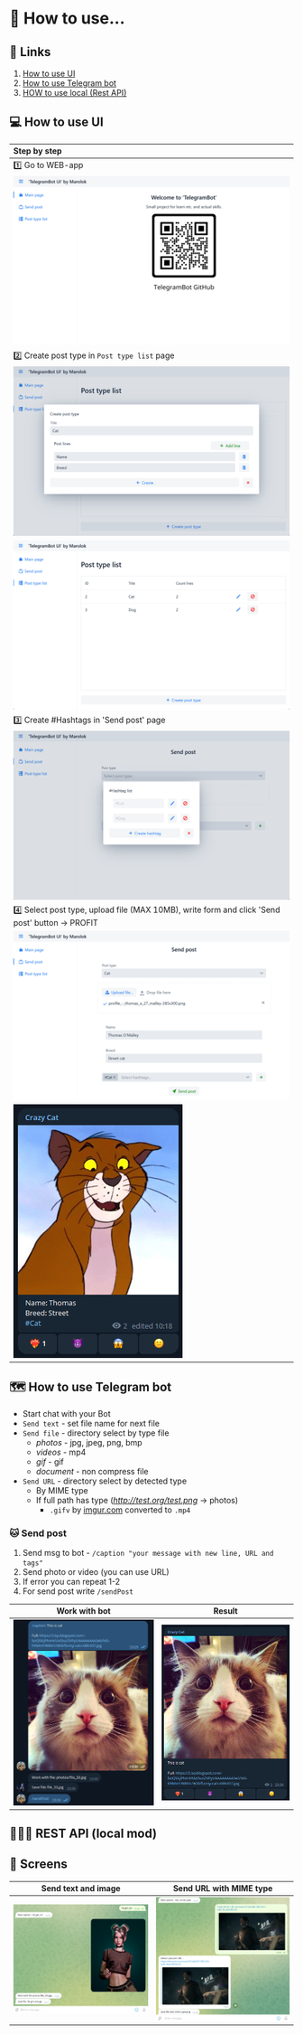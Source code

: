 # 💾 How to use...

## 🔗 Links
1. [How to use UI](#-how-to-use-ui)
2. [How to use Telegram bot](#-how-to-use-telegram-bot)
3. [HOW to use local (Rest API)]()

## ️💻 How to use UI

| Step by step                                                                                    |
|:------------------------------------------------------------------------------------------------|
| 1️⃣ Go to WEB-app                                                                               |
| ![](../TBotWorker/src/main/resources/img/how_work/1.png)                                                   |
| 2️⃣ Create post type in `Post type list` page                                                   |
| ![](../TBotWorker/src/main/resources/img/how_work/2.png)                                                   |
| ![](../TBotWorker/src/main/resources/img/how_work/3.png)                                                   |
| 3️⃣ Create #Hashtags in 'Send post' page                                                        |
| ![](../TBotWorker/src/main/resources/img/how_work/4.png)                                                   |
| 4️⃣ Select post type, upload file (MAX 10MB), write form and click 'Send post' button -> PROFIT |
| ![](../TBotWorker/src/main/resources/img/how_work/5.png)                                                   |
| ![](../TBotWorker/src/main/resources/img/how_work/6.png)                                                   |


## 🗺️ How to use Telegram bot

- Start chat with your Bot
- `Send text` - set file name for next file
- `Send file` - directory select by type file
    - _photos_ - jpg, jpeg, png, bmp
    - _videos_ - mp4
    - _gif_ - gif
    - _document_ - non compress file
- `Send URL` - directory select by detected type
    - By MIME type
    - If full path has type (_http://test.org/test.png_ -> photos)
        - `.gifv` by [imgur.com](https://imgur.com/) converted to `.mp4`

### 🐱 Send post

1) Send msg to bot - `/caption "your message with new line, URL and tags"`
2) Send photo or video (you can use URL)
3) If error you can repeat 1-2
4) For send post write `/sendPost`

|                    Work with bot                    |                       Result                        |
|:---------------------------------------------------:|:---------------------------------------------------:|
| ![screen_3](../TBotWorker/src/main/resources/img/screen_3.png) | ![screen_4](../TBotWorker/src/main/resources/img/screen_4.png) |

## 👨🏼‍💻 REST API (local mod)


## 🎴 Screens

| Send text and image                                 |               Send URL with MIME type               |
|-----------------------------------------------------|:---------------------------------------------------:|
| ![screen_1](../TBotWorker/src/main/resources/img/screen_1.png) | ![screen_2](../TBotWorker/src/main/resources/img/screen_2.png) |